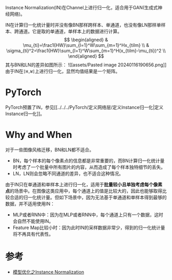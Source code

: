 Instance Normalization(IN)在Channel上进行归一化，适合用于GAN(生成式神经网络)。

IN在计算归一化统计量时并没有像BN那样跨样本、单通道，也没有像LN那样单样本、跨通道。它是取的单通道，单样本上的数据进行计算。
$$
\begin{aligned}
& \mu_{ti}=\frac1{HW}\sum_{l=1}^W\sum_{m=1}^Hx_{tilm} \\
& \sigma_{ti}^2=\frac1{HW}\sum_{l=1}^W\sum_{m=1}^H(x_{tilm}-\mu_{ti})^2 \\
\end{aligned}
$$
其与BN和LN的差异如图所示：
![[assets/Pasted image 20240116190656.png]]
由于IN在`[H,W]`上进行归一化，显然均值结果是一个矩阵。

# PyTorch
PyTorch预置了IN，参见[[../../../PyTorch/定义网络层/定义Instance归一化|定义Instance归一化]]。


# Why and When
对于一些图像风格迁移，BN和LN都不适合。

- BN，每个样本的每个像素点的信息都是非常重要的，而BN计算归一化统计量时考虑了一个批量中所有图片的内容，从而造成了每个样本独特细节的丢失。
- LN，LN则会忽略不同通道的差异，也不适合这种情况。

由于IN只在单通道和单样本上进行归一化，适用于**批量较小且单独考虑每个像素点**的场景中。在图像这类应用中，每个通道上的值是比较大的，因此也能够取得比较合适的归一化统计量。但如下场景中，因为无法基于单通道和单样本得到最够的数据，并不适用使用IN：
- MLP或者RNN中：因为在MLP或者RNN中，每个通道上只有一个数据，这时会自然不能使用IN。
- Feature Map比较小时：因为此时IN的采样数据非常少，得到的归一化统计量将不再具有代表性。
# 参考
- [模型优化之Instance Normalization](https://zhuanlan.zhihu.com/p/56542480)